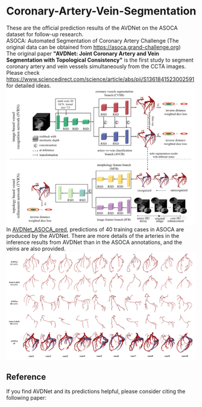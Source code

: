 # Coronary-Artery-Vein-Segmentation
These are the official prediction results of the AVDNet on the ASOCA dataset for follow-up research. <br>
ASOCA: Automated Segmentation of Coronary Artery Challenge (The original data can be obtained from https://asoca.grand-challenge.org) <br>
The original paper **"AVDNet: Joint Coronary Artery and Vein Segmentation with Topological Consistency"** is the first study to segment coronary artery and vein vessels simultaneously from the CCTA images. Please check https://www.sciencedirect.com/science/article/abs/pii/S1361841523002591 for detailed ideas. <br>
![asoca](./images/overview.png) <br>
In [AVDNet_ASOCA_pred](./AVDNet_ASOCA_pred), predictions of 40 training cases in ASOCA are produced by the AVDNet. There are more details of the arteries in the inference results from AVDNet than in the ASOCA annotations, and the veins are also provided. <br>
![asoca](./images/asoca.png) <br>
## Reference
If you find AVDNet and its predictions helpful, please consider citing the following paper:
